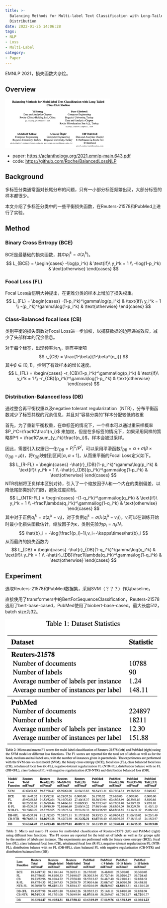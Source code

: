 ```yaml
---
title: >-
  Balancing Methods for Multi-label Text Classification with Long-Tailed Class
  Distribution
date: 2022-01-25 14:06:28
tags:
- NLP
- Loss
- Multi-Label
category:
- Paper
---
```


EMNLP 2021，损失函数大杂烩。

<!--more-->

## Overview

<img src="Balancing-Methods-for-Multi-label-Text-Classification-with-Long-Tailed-Class-Distribution/image-20220125140829255.png" alt="image-20220125140829255" style="zoom: 33%;" />

- paper: <https://aclanthology.org/2021.emnlp-main.643.pdf>
- code: <https://github.com/Roche/BalancedLossNLP>

## Background

多标签分类通常面对长尾分布的问题，只有一小部分标签频繁出现，大部分标签的样本都很少。

本文介绍了多标签分类中的一些平衡损失函数，在Reuters-21578和PubMed上进行了实验。

## Method

### Binary Cross Entropy (BCE)

BCE是最基础的损失函数，其中$p_i^k = \sigma(z_i^k)$。
$$
L_{BCE} = \begin{cases}
-\log(p_i^k) & \text{if}\ y_i^k = 1 \\
-\log(1-p_i^k) & \text{otherwise}
\end{cases}
$$

### Focal Loss (FL)

Focal Loss由恺明大神提出，在更难分类的样本上增加了损失权重。
$$
L_{FL} = \begin{cases}
-(1-p_i^k)^\gamma\log(p_i^k) & \text{if}\ y_i^k = 1 \\
-(p_i^k)^\gamma\log(1-p_i^k) & \text{otherwise}
\end{cases}
$$

### Class-Balanced focal loss (CB)

类别平衡的损失函数对Focal Loss进一步加权，以捕获数据的边际递减效应，减少了头部样本的冗余信息。

对于每个标签，出现频率为$n_i$，则有平衡项
$$
r_{CB} = \frac{1-\beta}{1-\beta^{n_i}}
$$
其中$\beta\in[0,1)$，控制了有效样本的增长速度。
$$
L_{FL} = \begin{cases}
-r_{CB}(1-p_i^k)^\gamma\log(p_i^k) & \text{if}\ y_i^k = 1 \\
-r_{CB}(p_i^k)^\gamma\log(1-p_i^k) & \text{otherwise}
\end{cases}
$$

### Distribution-Balanced loss (DB)

通过整合再平衡权重以及negative tolerant regularization（NTR），分布平衡函数减少了标签共现的冗余信息，并且对“容易分类的”样本分配较低的权重

首先，为了重新平衡权重，在单标签的情况下，一个样本可以通过重采样概率$P_i^C=\frac1C\frac1{n_i}$
来加权，但是在多标签的情况下，如果采用同样的策略$P^I = \frac1C\sum_{y_i^k}\frac1{n_i}$，样本会被过采样。

因此，需要引入权重归一化$r_{DB} = P_i^C/P^I$，可以采用平滑函数$\hat{r}_{DB} = \alpha+\sigma(\beta\times(r_{DB}-\mu))$，将$r_{DB}$映射到区间$[\alpha,\alpha+1]$，从而重平衡的Focal Loss定义如下。
$$
L_{R-FL} = \begin{cases}
-\hat{r}_{DB}(1-p_i^k)^\gamma\log(p_i^k) & \text{if}\ y_i^k = 1 \\
-\hat{r}_{DB}(p_i^k)^\gamma\log(1-p_i^k) & \text{otherwise}
\end{cases}
$$
NTR机制将正负样本区别对待，引入了一个缩放因子$\lambda$和一个内在的类别偏差，以降低尾部类别的门限，避免过度抑制。
$$
L_{NTR-FL} = \begin{cases}
-(1-q_i^k)^\gamma\log(q_i^k) & \text{if}\ y_i^k = 1 \\
-\frac1\lambda(q_i^k)^\gamma\log(1-q_i^k) & \text{otherwise}
\end{cases}
$$
其中对于正例$q_i^k=\sigma(z_i^k-v_i)$，对于负例$q_i^k=\sigma(\lambda(z_i^k-v_i))$。$v_i$可以在训练开始时最小化损失函数估计，缩放因子为$\kappa$，类别先验为$p_i=n_i/N$。
$$
\hat{b}_i = -\log(\frac1{p_i}-1),v_i=-\kappa\times\hat{b}_i
$$
从而最终的损失函数为
$$
L_{DB} = \begin{cases}
-\hat{r}_{DB}(1-q_i^k)^\gamma\log(q_i^k) & \text{if}\ y_i^k = 1 \\
-\hat{r}_{DB}\frac1\lambda(q_i^k)^\gamma\log(1-q_i^k) & \text{otherwise}
\end{cases}
$$

## Experiment

选取Reuters-21578和PubMed数据集，采用SVM（？？？）作为baseline。

直接使用了transformers中的BertForSequenceClassification，Reuters-21578选用了bert-base-cased，PubMed使用了biobert-base-cased。最大长度512，batch size为32。

<img src="Balancing-Methods-for-Multi-label-Text-Classification-with-Long-Tailed-Class-Distribution/image-20220125144343060.png" alt="image-20220125144343060" style="zoom:50%;" />

<img src="Balancing-Methods-for-Multi-label-Text-Classification-with-Long-Tailed-Class-Distribution/image-20220125144324460.png" alt="image-20220125144324460" style="zoom:50%;" />

<img src="Balancing-Methods-for-Multi-label-Text-Classification-with-Long-Tailed-Class-Distribution/image-20220125144905312.png" alt="image-20220125144905312" style="zoom:50%;" />

